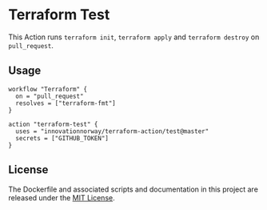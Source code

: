 # Terraform Test

This Action runs `terraform init`, `terraform apply` and `terraform destroy` on `pull_request`.

## Usage

```hcl
workflow "Terraform" {
  on = "pull_request"
  resolves = ["terraform-fmt"]
}

action "terraform-test" {
  uses = "innovationnorway/terraform-action/test@master"
  secrets = ["GITHUB_TOKEN"]
}
```

## License

The Dockerfile and associated scripts and documentation in this project are released under the [MIT License](LICENSE).

